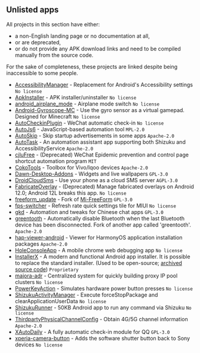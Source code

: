 ## Unlisted apps

All projects in this section have either:

* a non-English landing page or no documentation at all,
* or are deprecated,
* or do not provide any APK download links and need to be compiled manually from the source code.

For the sake of completeness, these projects are linked despite being inaccessible to some people.

* [AccessibilityManager](https://github.com/WuDi-ZhanShen/AccessibilityManager) - Replacement for Android's Accessibility settings `No license`
* [ApkInstaller](https://github.com/Tokyonth/ApkInstaller) - APK installer/uninstaller `No license`
* [android_airplane_mode](https://github.com/lalakii/android_airplane_mode) - Airplane mode switch `No license`
* [Android-Gyroscope-MC](https://github.com/WuDi-ZhanShen/Android-Gyroscope-MC) - Use the gyro sensor as a virtual gamepad. Designed for Minecraft `No license`
* [AutoCheckinPlugin](https://github.com/MartinKayJr/AutoCheckinPlugin) - WeChat automatic check-in `No license`
* [AutoJs6](https://github.com/SuperMonster003/AutoJs6) - JavaScript-based automation tool `MPL-2.0`
* [AutoSkip](https://github.com/xjunz/AutoSkip) - Skip startup advertisements in some apps `Apache-2.0`
* [AutoTask](https://github.com/xjunz/AutoTask) - An automation assistant app supporting both Shizuku and AccessibilityService `Apache-2.0`
* [cjluFree](https://github.com/zxy19/cjluFree) - (Deprecated) WeChat Epidemic prevention and control page shortcut automation program `MIT`
* [CokoTools](https://github.com/Yorick-Ryu/CokoTools) - Toolbox for Vivo/Iqoo devices `Apache-2.0`
* [Dawn-Desktop-Addons](https://github.com/Dawncraft/Dawn-Desktop-Addons) - Widgets and live wallpapers `GPL-3.0`
* [DroidCloudSms](https://github.com/xfl12345/DroidCloudSms) - Use your phone as a cloud SMS server `AGPL-3.0`
* [FabricateOverlay](https://github.com/zacharee/FabricateOverlay) - (Deprecated) Manage fabricated overlays on Android 12.0; Android 12L breaks this app. `No license`
* [freeform_update](https://github.com/eswd04/freeform_update) - Fork of [Mi-FreeForm](https://github.com/sunshine0523/Mi-FreeForm) `GPL-3.0`
* [fps-switcher](https://github.com/AlphaBoom/fps_switcher) - Refresh rate quick settings tile for MIUI `No license`
* [gkd](https://github.com/gkd-kit/gkd) - Automation and tweaks for Chinese chat apps `GPL-3.0`
* [greentooth](https://github.com/qwerty12/greentooth) - Automatically disable Bluetooth when the last Bluetooth device has been disconnected. Fork of another app called 'greentooth'. `Apache-2.0`
* [hap-viewer-android](https://github.com/westinyang/hap-viewer-android) - Viewer for HarmonyOS application installation packages `Apache-2.0`
* [HoleConsoleApp](https://github.com/zmide/HoleConsoleApp) - A mobile chrome web debugging app `No license`
* [InstallerX](https://t.me/InstallerX) - A modern and functional Android app installer. It is possible to replace the standard installer. (Used to be open-source; [archived source code](https://github.com/drogga/InstallerX)) `Proprietary`
* [majora-adr](https://github.com/yint-tech/majora-adr) - Centralized system for quickly building proxy IP pool clusters `No license`
* [PowerKeyAction](https://github.com/ryuunoakaihitomi/PowerKeyAction) - Simulates hardware power button presses `No license`
* [ShizukuActivityManager](https://github.com/kzaemrio/ShizukuActivityManager) - Execute forceStopPackage and clearApplicationUserData `No license`
* [ShizukuRunner](https://github.com/WuDi-ZhanShen/ShizukuRunner) - 50KB Android app to run any command via Shizuku `No license`
* [ThirdpartyPhysicalChannelConfig](https://github.com/takusan23/ThirdpartyPhysicalChannelConfig) - Obtain 4G/5G channel information `Apache-2.0`
* [XAutoDaily](https://github.com/LuckyPray/XAutoDaily) - A fully automatic check-in module for QQ `GPL-3.0`
* [xperia-camera-button](https://github.com/aaronkh/xperia-camera-button) - Adds the software shutter button back to Sony devices `No license`
 
